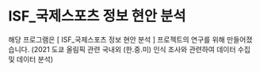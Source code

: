 # ISF_국제스포츠 정보 현안 분석

해당 프로그램은 [ ISF_국제스포츠 정보 현안 분석 ] 프로젝트의 연구를 위해 만들어졌습니다.
(2021 도쿄 올림픽 관련 국내외 (한.중.미) 인식 조사와 관련하여 데이터 수집 및 데이터 분석)
